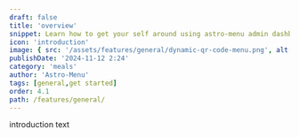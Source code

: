 ```yaml
---
draft: false
title: 'overview'
snippet: Learn how to get your self around using astro-menu admin dashboard
icon: 'introduction'
image: { src: '/assets/features/general/dynamic-qr-code-menu.png', alt: '' }
publishDate: '2024-11-12 2:24'
category: 'meals'
author: 'Astro-Menu'
tags: [general,get started]
order: 4.1
path: /features/general/
---
```


introduction text